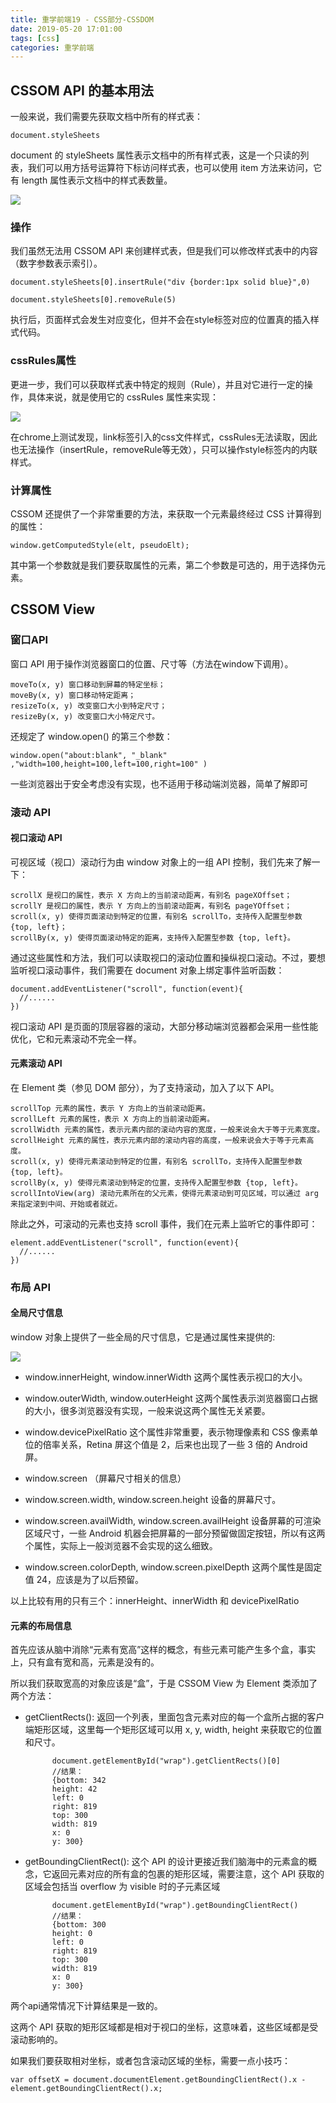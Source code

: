 ```yaml
---
title: 重学前端19 - CSS部分-CSSDOM
date: 2019-05-20 17:01:00
tags: [css]
categories: 重学前端
---
```

## CSSOM API 的基本用法
一般来说，我们需要先获取文档中所有的样式表：
	
	document.styleSheets

document 的 styleSheets 属性表示文档中的所有样式表，这是一个只读的列表，我们可以用方括号运算符下标访问样式表，也可以使用 item 方法来访问，它有 length 属性表示文档中的样式表数量。

![](https://i.imgur.com/VwlsgwM.png)
<!-- more -->
### 操作

我们虽然无法用 CSSOM API 来创建样式表，但是我们可以修改样式表中的内容（数字参数表示索引）。


	document.styleSheets[0].insertRule("div {border:1px solid blue}",0)  
	
	document.styleSheets[0].removeRule(5)
执行后，页面样式会发生对应变化，但并不会在style标签对应的位置真的插入样式代码。

### cssRules属性

更进一步，我们可以获取样式表中特定的规则（Rule），并且对它进行一定的操作，具体来说，就是使用它的 cssRules 属性来实现：

![](https://i.imgur.com/FC6Eb3G.png)

在chrome上测试发现，link标签引入的css文件样式，cssRules无法读取，因此也无法操作（insertRule，removeRule等无效），只可以操作style标签内的内联样式。

### 计算属性
CSSOM 还提供了一个非常重要的方法，来获取一个元素最终经过 CSS 计算得到的属性：

	window.getComputedStyle(elt, pseudoElt);
其中第一个参数就是我们要获取属性的元素，第二个参数是可选的，用于选择伪元素。

## CSSOM View

### 窗口API

窗口 API 用于操作浏览器窗口的位置、尺寸等（方法在window下调用）。

	moveTo(x, y) 窗口移动到屏幕的特定坐标；
	moveBy(x, y) 窗口移动特定距离；
	resizeTo(x, y) 改变窗口大小到特定尺寸；
	resizeBy(x, y) 改变窗口大小特定尺寸。

还规定了 window.open() 的第三个参数：

	window.open("about:blank", "_blank" ,"width=100,height=100,left=100,right=100" )

一些浏览器出于安全考虑没有实现，也不适用于移动端浏览器，简单了解即可
### 滚动 API

#### 视口滚动 API

可视区域（视口）滚动行为由 window 对象上的一组 API 控制，我们先来了解一下：

	scrollX 是视口的属性，表示 X 方向上的当前滚动距离，有别名 pageXOffset；
	scrollY 是视口的属性，表示 Y 方向上的当前滚动距离，有别名 pageYOffset；
	scroll(x, y) 使得页面滚动到特定的位置，有别名 scrollTo，支持传入配置型参数 {top, left}；
	scrollBy(x, y) 使得页面滚动特定的距离，支持传入配置型参数 {top, left}。

通过这些属性和方法，我们可以读取视口的滚动位置和操纵视口滚动。不过，要想监听视口滚动事件，我们需要在 document 对象上绑定事件监听函数：

	document.addEventListener("scroll", function(event){	
	  //......	
	})

视口滚动 API 是页面的顶层容器的滚动，大部分移动端浏览器都会采用一些性能优化，它和元素滚动不完全一样。

#### 元素滚动 API

在 Element 类（参见 DOM 部分），为了支持滚动，加入了以下 API。

	scrollTop 元素的属性，表示 Y 方向上的当前滚动距离。
	scrollLeft 元素的属性，表示 X 方向上的当前滚动距离。
	scrollWidth 元素的属性，表示元素内部的滚动内容的宽度，一般来说会大于等于元素宽度。
	scrollHeight 元素的属性，表示元素内部的滚动内容的高度，一般来说会大于等于元素高度。
	scroll(x, y) 使得元素滚动到特定的位置，有别名 scrollTo，支持传入配置型参数 {top, left}。
	scrollBy(x, y) 使得元素滚动到特定的位置，支持传入配置型参数 {top, left}。
	scrollIntoView(arg) 滚动元素所在的父元素，使得元素滚动到可见区域，可以通过 arg 来指定滚到中间、开始或者就近。

除此之外，可滚动的元素也支持 scroll 事件，我们在元素上监听它的事件即可：

	element.addEventListener("scroll", function(event){	
	  //......	
	})

### 布局 API

#### 全局尺寸信息

window 对象上提供了一些全局的尺寸信息，它是通过属性来提供的:

![](https://i.imgur.com/EuSbTGG.png)

- window.innerHeight, window.innerWidth 这两个属性表示视口的大小。

- window.outerWidth, window.outerHeight 这两个属性表示浏览器窗口占据的大小，很多浏览器没有实现，一般来说这两个属性无关紧要。

- window.devicePixelRatio 这个属性非常重要，表示物理像素和 CSS 像素单位的倍率关系，Retina 屏这个值是 2，后来也出现了一些 3 倍的 Android 屏。

- window.screen （屏幕尺寸相关的信息）

- window.screen.width, window.screen.height 设备的屏幕尺寸。

- window.screen.availWidth, window.screen.availHeight 设备屏幕的可渲染区域尺寸，一些 Android 机器会把屏幕的一部分预留做固定按钮，所以有这两个属性，实际上一般浏览器不会实现的这么细致。

- window.screen.colorDepth, window.screen.pixelDepth 这两个属性是固定值 24，应该是为了以后预留。

以上比较有用的只有三个：innerHeight、innerWidth 和 devicePixelRatio 

#### 元素的布局信息

首先应该从脑中消除“元素有宽高”这样的概念，有些元素可能产生多个盒，事实上，只有盒有宽和高，元素是没有的。

所以我们获取宽高的对象应该是“盒”，于是 CSSOM View 为 Element 类添加了两个方法：

- getClientRects(): 返回一个列表，里面包含元素对应的每一个盒所占据的客户端矩形区域，这里每一个矩形区域可以用 x, y, width, height 来获取它的位置和尺寸。

			document.getElementById("wrap").getClientRects()[0]
            //结果：
			{bottom: 342
			height: 42
			left: 0
			right: 819
			top: 300
			width: 819
			x: 0
			y: 300}

- getBoundingClientRect(): 这个 API 的设计更接近我们脑海中的元素盒的概念，它返回元素对应的所有盒的包裹的矩形区域，需要注意，这个 API 获取的区域会包括当 overflow 为 visible 时的子元素区域

			document.getElementById("wrap").getBoundingClientRect()
			//结果：
			{bottom: 300
			height: 0
			left: 0
			right: 819
			top: 300
			width: 819
			x: 0
			y: 300}

两个api通常情况下计算结果是一致的。

这两个 API 获取的矩形区域都是相对于视口的坐标，这意味着，这些区域都是受滚动影响的。  

如果我们要获取相对坐标，或者包含滚动区域的坐标，需要一点小技巧：

	var offsetX = document.documentElement.getBoundingClientRect().x - element.getBoundingClientRect().x;
